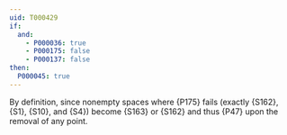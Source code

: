 ```yaml
---
uid: T000429
if:
  and:
    - P000036: true
    - P000175: false
    - P000137: false
then:
  P000045: true
---
```


By definition, since nonempty spaces where {P175} fails
(exactly {S162}, {S1}, {S10}, and {S4})
become {S163} or {S162} and thus {P47} upon the removal of any point.
